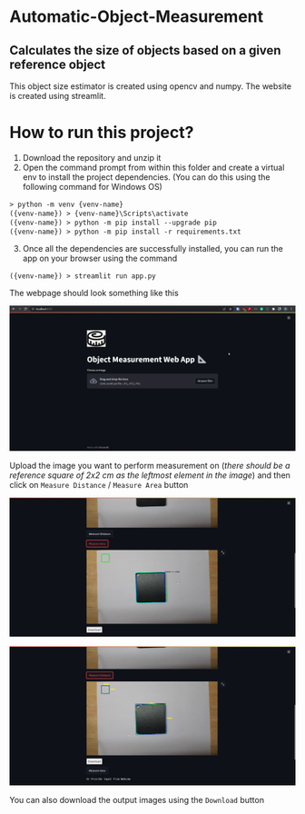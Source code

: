 # Automatic-Object-Measurement
## Calculates the size of objects based on a given reference object
This object size estimator is created using opencv and numpy.
The website is created using streamlit.

# How to run this project?
1. Download the repository and unzip it
2. Open the command prompt from within this folder and create a virtual env to install the project dependencies.
  (You can do this using the following command for Windows OS)
  ```
  > python -m venv {venv-name}
  ({venv-name}) > {venv-name}\Scripts\activate
  ({venv-name}) > python -m pip install --upgrade pip
  ({venv-name}) > python -m pip install -r requirements.txt
  ```
3. Once all the dependencies are successfully installed, you can run the app on your browser using the command
  ```
  ({venv-name}) > streamlit run app.py
  ```
  The webpage should look something like this
  
  ![alt text](https://github.com/nanaki-dhanoa/Automatic-Object-Measurement/blob/main/readme_images/image1.png?raw=true)
  
  Upload the image you want to perform measurement on (*there should be a reference square of 2x2 cm as the leftmost element in the image*) and then click on `Measure Distance` / `Measure Area` button
  
  ![alt text](https://github.com/nanaki-dhanoa/Automatic-Object-Measurement/blob/main/readme_images/image2.png?raw=true)
  
  ![alt text](https://github.com/nanaki-dhanoa/Automatic-Object-Measurement/blob/main/readme_images/image3.png?raw=true)
  
You can also download the output images using the `Download` button

